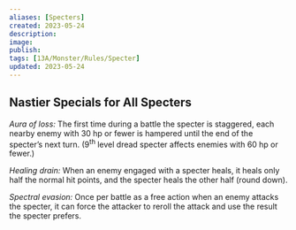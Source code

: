 ```yaml
---
aliases: [Specters]
created: 2023-05-24
description: 
image: 
publish: 
tags: [13A/Monster/Rules/Specter]
updated: 2023-05-24
---
```


## Nastier Specials for All Specters

*Aura of loss:* The first time during a battle the specter is staggered, each nearby enemy with 30 hp or fewer is hampered until the end of the specter’s next turn. (9<sup>th</sup> level dread specter affects enemies with 60 hp or fewer.)

*Healing drain:* When an enemy engaged with a specter heals, it heals only half the normal hit points, and the specter heals the other half (round down).

*Spectral evasion:* Once per battle as a free action when an enemy attacks the specter, it can force the attacker to reroll the attack and use the result the specter prefers.